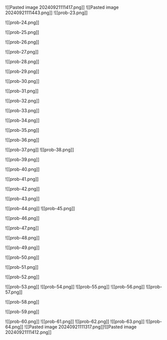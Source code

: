 

![[Pasted image 20240921111417.png]]
![[Pasted image 20240921111443.png]]
![[prob-23.png]]

![[prob-24.png]]

![[prob-25.png]]

![[prob-26.png]]

![[prob-27.png]]

![[prob-28.png]]

![[prob-29.png]]

![[prob-30.png]]

![[prob-31.png]]

![[prob-32.png]]

![[prob-33.png]]

![[prob-34.png]]

![[prob-35.png]]

![[prob-36.png]]

![[prob-37.png]]
![[prob-38.png]]

![[prob-39.png]]

![[prob-40.png]]

![[prob-41.png]]

![[prob-42.png]]

![[prob-43.png]]

![[prob-44.png]]
![[prob-45.png]]

![[prob-46.png]]

![[prob-47.png]]

![[prob-48.png]]

![[prob-49.png]]

![[prob-50.png]]

![[prob-51.png]]

![[prob-52.png]]

![[prob-53.png]]
![[prob-54.png]]
![[prob-55.png]]
![[prob-56.png]]
![[prob-57.png]]

![[prob-58.png]]

![[prob-59.png]]

![[prob-60.png]]
![[prob-61.png]]
![[prob-62.png]]
![[prob-63.png]]
![[prob-64.png]]
![[Pasted image 20240921111317.png]]![[Pasted image 20240921111412.png]]